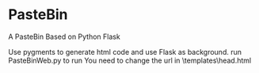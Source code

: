 # PasteBin
A PasteBin Based on Python Flask

Use pygments to generate html code and use Flask as background.
run PasteBinWeb.py to run
You need to change the url in \templates\head.html
